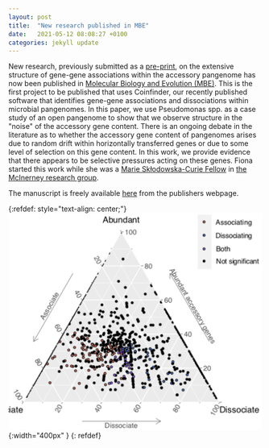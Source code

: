 ```yaml
---
layout: post
title:  "New research published in MBE"
date:   2021-05-12 08:08:27 +0100
categories: jekyll update
---
```


New research, previously submitted as a [pre-print][biorxiv], on the extensive structure of gene-gene associations within the accessory pangenome has now been published in [Molecular Biology and Evolution (MBE)][mbehome]. This is the first project to be published that uses Coinfinder, our recently published software that identifies gene-gene associations and dissociations within microbial pangenomes. In this paper, we use Pseudomonas spp. as a case study of an open pangenome to show that we observe structure in the "noise" of the accessory gene content. There is an ongoing debate in the literature as to whether the accessory gene content of pangenomes arises due to random drift within horizontally transferred genes or due to some level of selection on this gene content. In this work, we provide evidence that there appears to be selective pressures acting on these genes. Fiona started this work while she was a [Marie Skłodowska-Curie Fellow][msca] in [the McInerney research group][mcinerney].

The manuscript is freely available [here][mbehome] from the publishers webpage.

{:refdef: style="text-align: center;"}
![image](/assets/images/posts/mbe.png){:width="400px" }
{: refdef}

[biorxiv]: https://www.biorxiv.org/content/10.1101/2020.10.28.359307v1
[mbehome]: https://academic.oup.com/mbe/advance-article/doi/10.1093/molbev/msab139/6272232
[msca]: https://ec.europa.eu/research/mariecurieactions/actions/individual-fellowships_en
[mcinerney]: http://mcinerneylab.com/
